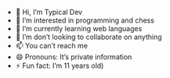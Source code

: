 - 👋 Hi, I’m Typical Dev
- 👀 I’m interested in programming and chess
- 🌱 I’m currently learning web languages
- 💞️ I’m don’t looking to collaborate on anything 
- 📫 You can’t reach me
- 😄 Pronouns: It’s private information
- ⚡ Fun fact: I’m 11 years old)

<!---
FallinAnno1154/FallinAnno1154 is a ✨ special ✨ repository because its `README.md` (this file) appears on your GitHub profile.
You can click the Preview link to take a look at your changes.
--->
